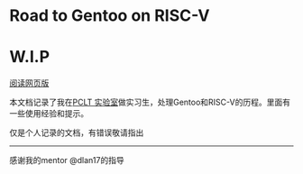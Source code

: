 # Road to Gentoo on RISC-V
# W.I.P
[阅读网页版](https://alexfanqi.github.io/)

本文档记录了我在[PCLT 实验室](https://github.com/lazyparser/weloveinterns)做实习生，处理Gentoo和RISC-V的历程。里面有一些使用经验和提示。

仅是个人记录的文档，有错误敬请指出

____
感谢我的mentor @dlan17的指导
